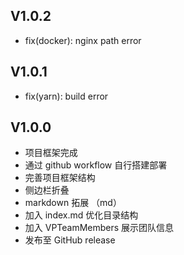 ## V1.0.2 <Badge type="tip" text="^1.0.2" />

- fix(docker): nginx path error

## V1.0.1 <Badge type="tip" text="^1.0.1" />

- fix(yarn): build error

## V1.0.0 <Badge type="tip" text="^1.0.0" />

- 项目框架完成
- 通过 github workflow 自行搭建部署
- 完善项目框架结构
- 侧边栏折叠
- markdown 拓展 （md）
- 加入 index.md 优化目录结构
- 加入 VPTeamMembers 展示团队信息
- 发布至 GitHub release





